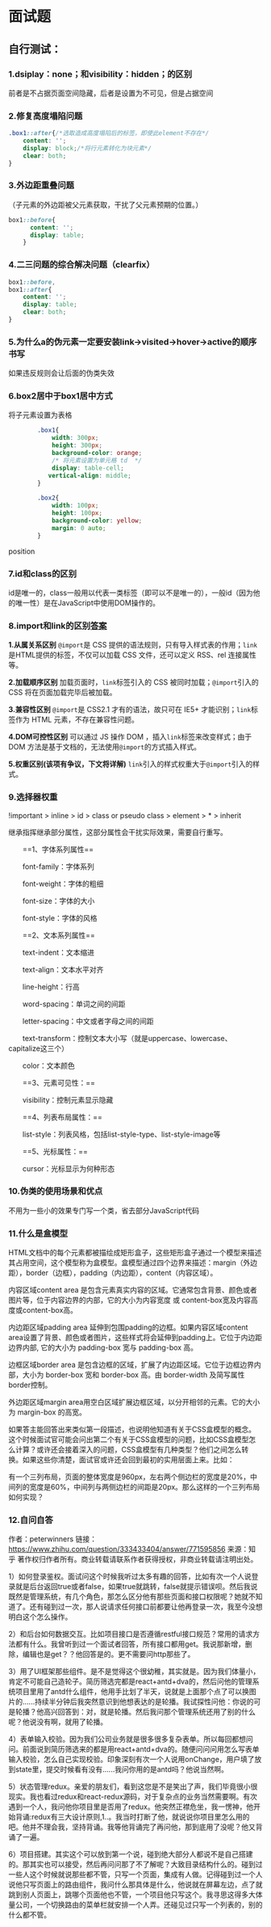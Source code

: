 # 面试题

## 自行测试：

### 1.dsiplay：none；和visibility：hidden；的区别

前者是不占据页面空间隐藏，后者是设置为不可见，但是占据空间

### 2.修复高度塌陷问题

```css
.box1::after{/*选取造成高度塌陷后的标签，即使此element不存在*/
    content: '';
    display: block;/*将行元素转化为块元素*/
    clear: both;
}
```

### 3.外边距重叠问题

（子元素的外边距被父元素获取，干扰了父元素预期的位置。）

```css
box1::before{
      content: '';
      display: table;
    }
```

### 4.二三问题的综合解决问题（clearfix）

```css
box1::before,
box1::after{
    content: '';
    display: table;
    clear: both;
}
```

### 5.为什么a的伪元素一定要安装link→visited→hover→active的顺序书写

如果违反规则会让后面的伪类失效

### 6.box2居中于box1居中方式

将子元素设置为表格

```css
        .box1{
            width: 300px;
            height: 300px;
            background-color: orange;
            /* 将元素设置为单元格 td  */
            display: table-cell;
           vertical-align: middle;
        }
        
        .box2{
            width: 100px;
            height: 100px;
            background-color: yellow;
            margin: 0 auto;
        }
```

position

### 7.id和class的区别

id是唯一的，class一般用以代表一类标签（即可以不是唯一的），一般id（因为他的唯一性）是在JavaScript中使用DOM操作的。

### 8.import和link的区别[答案](https://www.cnblogs.com/my--sunshine/p/6872224.html)

**1.从属关系区别**
`@import`是 CSS 提供的语法规则，只有导入样式表的作用；`link`是HTML提供的标签，不仅可以加载 CSS 文件，还可以定义 RSS、rel 连接属性等。

**2.加载顺序区别**
加载页面时，`link`标签引入的 CSS 被同时加载；`@import`引入的 CSS 将在页面加载完毕后被加载。

**3.兼容性区别**
`@import`是 CSS2.1 才有的语法，故只可在 IE5+ 才能识别；`link`标签作为 HTML 元素，不存在兼容性问题。

**4.DOM可控性区别**
可以通过 JS 操作 DOM ，插入`link`标签来改变样式；由于 DOM 方法是基于文档的，无法使用`@import`的方式插入样式。

**5.权重区别(该项有争议，下文将详解)**
`link`引入的样式权重大于`@import`引入的样式。

### 9.选择器权重

!important > inline > id  > class or pseudo class >  element >  *  > inherit

继承指挥继承部分属性，这部分属性会干扰实际效果，需要自行重写。

　　==1、字体系列属性==

　　font-family：字体系列

　　font-weight：字体的粗细

　　font-size：字体的大小

　　font-style：字体的风格

　　==2、文本系列属性==

　　text-indent：文本缩进

　　text-align：文本水平对齐

　　line-height：行高

　　word-spacing：单词之间的间距

　　letter-spacing：中文或者字母之间的间距

　　text-transform：控制文本大小写（就是uppercase、lowercase、capitalize这三个）

　　color：文本颜色

　　==3、元素可见性：==

　　visibility：控制元素显示隐藏

　　==4、列表布局属性：==

　　list-style：列表风格，包括list-style-type、list-style-image等

　　==5、光标属性：==

　　cursor：光标显示为何种形态

### 10.伪类的使用场景和优点

不用为一些小的效果专门写一个类，省去部分JavaScript代码

### 11.什么是盒模型

HTML文档中的每个元素都被描绘成矩形盒子，这些矩形盒子通过一个模型来描述其占用空间，这个模型称为盒模型。盒模型通过四个边界来描述：margin（外边距），border（边框），padding（内边距），content（内容区域）。

内容区域content area 是包含元素真实内容的区域。它通常包含背景、颜色或者图片等，位于内容边界的内部，它的大小为内容宽度 或 content-box宽及内容高度或content-box高。

内边距区域padding area 延伸到包围padding的边框。如果内容区域content area设置了背景、颜色或者图片，这些样式将会延伸到padding上。它位于内边距边界内部, 它的大小为 padding-box 宽与 padding-box 高。

边框区域border area 是包含边框的区域，扩展了内边距区域。它位于边框边界内部，大小为 border-box 宽和 border-box 高。由 border-width 及简写属性 border控制。

外边距区域margin area用空白区域扩展边框区域，以分开相邻的元素。它的大小为 margin-box 的高宽。

如果答主能回答出来类似第一段描述，也说明他知道有关于CSS盒模型的概念。这个时候面试官可能会问出第二个有关于CSS盒模型的问题，比如CSS盒模型怎么计算？或许还会接着深入的问题，CSS盒模型有几种类型？他们之间怎么转换。如果这些你清楚，面试官或许还会回到最初的实用层面上来。比如：

有一个三列布局，页面的整体宽度是960px，左右两个侧边栏的宽度是20%，中间列的宽度是60%，中间列与两侧边栏的间距是20px。那么这样的一个三列布局如何实现？

### 12.自问自答

作者：peterwinners
链接：https://www.zhihu.com/question/333433404/answer/771595856
来源：知乎
著作权归作者所有。商业转载请联系作者获得授权，非商业转载请注明出处。



1）如何登录鉴权。面试问这个时候我听过太多有趣的回答，比如有次一个人说登录就是后台返回true或者false，如果true就跳转，false就提示错误呗。然后我说既然是管理系统，有几个角色，那怎么区分他有那些页面和接口权限呢？她就不知道了。还有碰到过一次，那人说请求任何接口前都要让他再登录一次，我至今没想明白这个怎么操作。

2）和后台如何数据交互。比如项目接口是否遵循restful接口规范？常用的请求方法都有什么。我曾听到过一个面试者回答，所有接口都用get。我说那新增，删除，编辑也是get？？他回答是的。更不需要问http那些了。

3）用了UI框架那些组件。是不是觉得这个很幼稚，其实就是。因为我们体量小，肯定不可能自己造轮子。简历筛选完都是react+antd+dva的，然后问他的管理系统项目里用了antd什么组件，他用手比划了半天，说就是上面那个点了可以换图片的......持续半分钟后我突然意识到他想表达的是轮播。我试探性问他：你说的可是轮播？他高兴回答到：对，就是轮播。然后我问那个管理系统还用了别的什么呢？他说没有啊，就用了轮播。

4）表单输入校验。因为我们公司业务就是很多很多复杂表单。所以每回都想问问。前面说到简历筛选来的都是用react+antd+dva的。随便问问问用怎么写表单输入校验，怎么自己实现校验。印象深刻有次一个人说用onChange，用户填了放到state里，提交时候看有没有......我问你用的是antd吗？他说当然啊。

5）状态管理redux。亲爱的朋友们，看到这您是不是笑出了声，我们毕竟很小很现实。我也看过redux和react-redux源码，对于复杂点的业务当然需要啊。有次遇到一个人，我问他你项目里是否用了redux。他突然正襟危坐，我一愣神，他开始背诵:redux有三大设计原则,1..。我当时打断了他，就说说你项目里怎么用的吧。他并不理会我，坚持背诵。我等他背诵完了再问他，那到底用了没呢？他又背诵了一遍。

6）项目搭建。其实这个可以放到第一个说，碰到绝大部分人都说不是自己搭建的。那其实也可以接受，然后再问问那了不了解呢？大致目录结构什么的。碰到过一些人这个时候就说那些都不管，只写一个页面，集成有人做。记得碰到过一个人说他只写页面上的路由组件，我问什么那具体是什么，他说就在屏幕左边，点了就跳到别人页面上，跳哪个页面他也不管，一个项目他只写这个。我寻思这得多大体量公司，一个切换路由的菜单栏就安排一个人弄。还碰见过只写一个列表的，别的什么都不管。